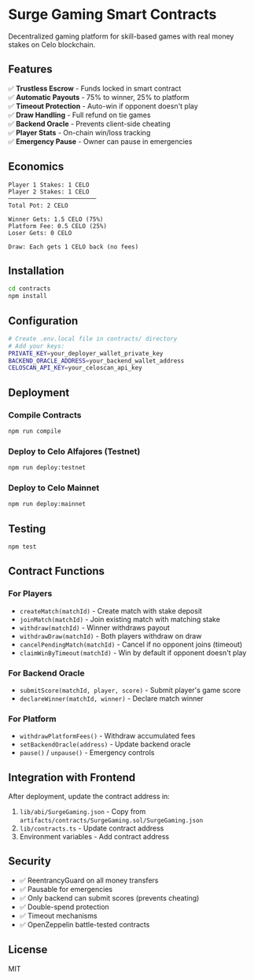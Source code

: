 # Surge Gaming Smart Contracts

Decentralized gaming platform for skill-based games with real money stakes on Celo blockchain.

## Features

✅ **Trustless Escrow** - Funds locked in smart contract  
✅ **Automatic Payouts** - 75% to winner, 25% to platform  
✅ **Timeout Protection** - Auto-win if opponent doesn't play  
✅ **Draw Handling** - Full refund on tie games  
✅ **Backend Oracle** - Prevents client-side cheating  
✅ **Player Stats** - On-chain win/loss tracking  
✅ **Emergency Pause** - Owner can pause in emergencies

## Economics

```
Player 1 Stakes: 1 CELO
Player 2 Stakes: 1 CELO
─────────────────────────
Total Pot: 2 CELO

Winner Gets: 1.5 CELO (75%)
Platform Fee: 0.5 CELO (25%)
Loser Gets: 0 CELO

Draw: Each gets 1 CELO back (no fees)
```

## Installation

```bash
cd contracts
npm install
```

## Configuration

```bash
# Create .env.local file in contracts/ directory
# Add your keys:
PRIVATE_KEY=your_deployer_wallet_private_key
BACKEND_ORACLE_ADDRESS=your_backend_wallet_address
CELOSCAN_API_KEY=your_celoscan_api_key
```

## Deployment

### Compile Contracts

```bash
npm run compile
```

### Deploy to Celo Alfajores (Testnet)

```bash
npm run deploy:testnet
```

### Deploy to Celo Mainnet

```bash
npm run deploy:mainnet
```

## Testing

```bash
npm test
```

## Contract Functions

### For Players

- `createMatch(matchId)` - Create match with stake deposit
- `joinMatch(matchId)` - Join existing match with matching stake
- `withdraw(matchId)` - Winner withdraws payout
- `withdrawDraw(matchId)` - Both players withdraw on draw
- `cancelPendingMatch(matchId)` - Cancel if no opponent joins (timeout)
- `claimWinByTimeout(matchId)` - Win by default if opponent doesn't play

### For Backend Oracle

- `submitScore(matchId, player, score)` - Submit player's game score
- `declareWinner(matchId, winner)` - Declare match winner

### For Platform

- `withdrawPlatformFees()` - Withdraw accumulated fees
- `setBackendOracle(address)` - Update backend oracle
- `pause()` / `unpause()` - Emergency controls

## Integration with Frontend

After deployment, update the contract address in:

1. `lib/abi/SurgeGaming.json` - Copy from `artifacts/contracts/SurgeGaming.sol/SurgeGaming.json`
2. `lib/contracts.ts` - Update contract address
3. Environment variables - Add contract address

## Security

- ✅ ReentrancyGuard on all money transfers
- ✅ Pausable for emergencies
- ✅ Only backend can submit scores (prevents cheating)
- ✅ Double-spend protection
- ✅ Timeout mechanisms
- ✅ OpenZeppelin battle-tested contracts

## License

MIT
